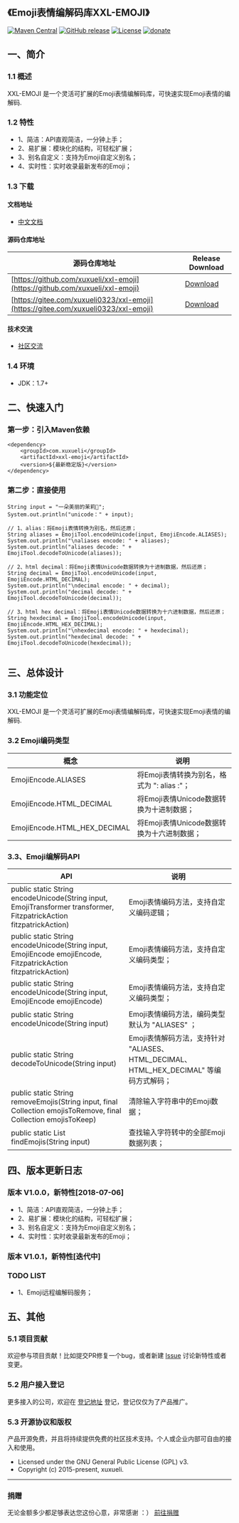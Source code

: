 ## 《Emoji表情编解码库XXL-EMOJI》

[![Maven Central](https://maven-badges.herokuapp.com/maven-central/com.xuxueli/xxl-emoji/badge.svg)](https://maven-badges.herokuapp.com/maven-central/com.xuxueli/xxl-emoji/)
[![GitHub release](https://img.shields.io/github/release/xuxueli/xxl-emoji.svg)](https://github.com/xuxueli/xxl-emoji/releases)
[![License](https://img.shields.io/badge/license-GPLv3-blue.svg)](http://www.gnu.org/licenses/gpl-3.0.html)
[![donate](https://img.shields.io/badge/%24-donate-ff69b4.svg?style=flat-square)](http://www.xuxueli.com/page/donate.html)

## 一、简介

### 1.1 概述
XXL-EMOJI 是一个灵活可扩展的Emoji表情编解码库，可快速实现Emoji表情的编解码.

### 1.2 特性
- 1、简洁：API直观简洁，一分钟上手；
- 2、易扩展：模块化的结构，可轻松扩展；
- 3、别名自定义：支持为Emoji自定义别名；
- 4、实时性：实时收录最新发布的Emoji；


### 1.3 下载

#### 文档地址

- [中文文档](http://www.xuxueli.com/xxl-emoji/)

#### 源码仓库地址

源码仓库地址 | Release Download
--- | ---
[https://github.com/xuxueli/xxl-emoji](https://github.com/xuxueli/xxl-emoji) | [Download](https://github.com/xuxueli/xxl-emoji/releases)
[https://gitee.com/xuxueli0323/xxl-emoji](https://gitee.com/xuxueli0323/xxl-emoji) | [Download](https://gitee.com/xuxueli0323/xxl-emoji/releases)  


#### 技术交流
- [社区交流](http://www.xuxueli.com/page/community.html)

### 1.4 环境
- JDK：1.7+


## 二、快速入门


### 第一步：引入Maven依赖
```
<dependency>
    <groupId>com.xuxueli</groupId>
    <artifactId>xxl-emoji</artifactId>
    <version>${最新稳定版}</version>
</dependency>
```

### 第二步：直接使用

```
String input = "一朵美丽的茉莉🌹";
System.out.println("unicode：" + input);

// 1、alias：将Emoji表情转换为别名，然后还原；
String aliases = EmojiTool.encodeUnicode(input, EmojiEncode.ALIASES);
System.out.println("\naliases encode: " + aliases);
System.out.println("aliases decode: " + EmojiTool.decodeToUnicode(aliases));

// 2、html decimal：将Emoji表情Unicode数据转换为十进制数据，然后还原；
String decimal = EmojiTool.encodeUnicode(input, EmojiEncode.HTML_DECIMAL);
System.out.println("\ndecimal encode: " + decimal);
System.out.println("decimal decode: " + EmojiTool.decodeToUnicode(decimal));

// 3、html hex decimal：将Emoji表情Unicode数据转换为十六进制数据，然后还原；
String hexdecimal = EmojiTool.encodeUnicode(input, EmojiEncode.HTML_HEX_DECIMAL);
System.out.println("\nhexdecimal encode: " + hexdecimal);
System.out.println("hexdecimal decode: " + EmojiTool.decodeToUnicode(hexdecimal));
        
```

## 三、总体设计

### 3.1 功能定位

XXL-EMOJI 是一个灵活可扩展的Emoji表情编解码库，可快速实现Emoji表情的编解码.

### 3.2 Emoji编码类型

概念 | 说明
--- | ---
EmojiEncode.ALIASES | 将Emoji表情转换为别名，格式为 ": alias :"；
EmojiEncode.HTML_DECIMAL | 将Emoji表情Unicode数据转换为十进制数据；
EmojiEncode.HTML_HEX_DECIMAL | 将Emoji表情Unicode数据转换为十六进制数据；

### 3.3、Emoji编解码API

API | 说明
--- | ---
public static String encodeUnicode(String input, EmojiTransformer transformer, FitzpatrickAction fitzpatrickAction) | Emoji表情编码方法，支持自定义编码逻辑；
public static String encodeUnicode(String input, EmojiEncode emojiEncode, FitzpatrickAction fitzpatrickAction) | Emoji表情编码方法，支持自定义编码类型；
public static String encodeUnicode(String input, EmojiEncode emojiEncode) | Emoji表情编码方法，支持自定义编码类型；
public static String encodeUnicode(String input) | Emoji表情编码方法，编码类型默认为 "ALIASES" ；
public static String decodeToUnicode(String input) | Emoji表情解码方法，支持针对 "ALIASES、HTML_DECIMAL、HTML_HEX_DECIMAL" 等编码方式解码；
public static String removeEmojis(String input, final Collection<Emoji> emojisToRemove, final Collection<Emoji> emojisToKeep) | 清除输入字符串中的Emoji数据；
public static List<String> findEmojis(String input) | 查找输入字符转中的全部Emoji数据列表；


## 四、版本更新日志
### 版本 V1.0.0，新特性[2018-07-06]
- 1、简洁：API直观简洁，一分钟上手；
- 2、易扩展：模块化的结构，可轻松扩展；
- 3、别名自定义：支持为Emoji自定义别名；
- 4、实时性：实时收录最新发布的Emoji；

### 版本 V1.0.1，新特性[迭代中]

### TODO LIST
- 1、Emoji远程编解码服务；


## 五、其他

### 5.1 项目贡献
欢迎参与项目贡献！比如提交PR修复一个bug，或者新建 [Issue](https://github.com/xuxueli/xxl-emoji/issues/) 讨论新特性或者变更。

### 5.2 用户接入登记
更多接入的公司，欢迎在 [登记地址](https://github.com/xuxueli/xxl-emoji/issues/1 ) 登记，登记仅仅为了产品推广。

### 5.3 开源协议和版权
产品开源免费，并且将持续提供免费的社区技术支持。个人或企业内部可自由的接入和使用。

- Licensed under the GNU General Public License (GPL) v3.
- Copyright (c) 2015-present, xuxueli.

---
### 捐赠
无论金额多少都足够表达您这份心意，非常感谢 ：）      [前往捐赠](http://www.xuxueli.com/page/donate.html )